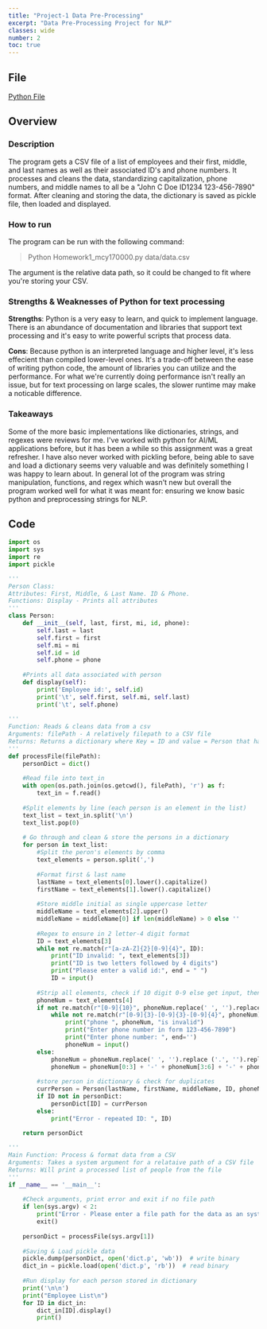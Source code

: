 ```yaml
---
title: "Project-1 Data Pre-Processing"
excerpt: "Data Pre-Processing Project for NLP"
classes: wide
number: 2
toc: true
---
```


## File

[Python File](https://github.com/Myakubek/myakubek.github.io/blob/master/Programs/NLP/Project-1/Homework1_mcy170000.py)

## Overview

### Description  

The program gets a CSV file of a list of employees and their first, middle, and last names as well as their associated ID's and phone numbers.
It processes and cleans the data, standardizing capitalization, phone numbers, and middle names to all be a "John C Doe ID1234 123-456-7890" format.
After cleaning and storing the data, the dictionary is saved as pickle file, then loaded and displayed.  

### How to run  

The program can be run with the following command:

> Python Homework1_mcy170000.py data/data.csv  

The argument is the relative data path, so it could be changed to fit where you're storing your CSV.  

### Strengths & Weaknesses of Python for text processing   

**Strengths**: Python is a very easy to learn, and quick to implement language. There is an abundance of documentation and libraries that support text processing and it's easy to write powerful scripts that process data.    

**Cons**: Because python is an interpreted language and higher level, it's less effecient than compiled lower-level ones. It's a trade-off between the ease of writing python code, the amount of libraries you can utilize and the performance. For what we're currently doing performance isn't really an issue, but for text processing on large scales, the slower runtime may make a noticable difference.

### Takeaways  

Some of the more basic implementations like dictionaries, strings, and regexes were reviews for me. I've worked with python for AI/ML applications before, but it has been a while so this assignment was a great refresher. I have also never worked with pickling before, being able to save and load a dictionary seems very valuable and was definitely something I was happy to learn about. In general lot of the program was string manipulation, functions, and regex which wasn't new but overall the program worked well for what it was meant for: ensuring we know basic python and preprocessing strings for NLP.

## Code

```python
import os
import sys
import re
import pickle

'''
Person Class:
Attributes: First, Middle, & Last Name. ID & Phone.
Functions: Display - Prints all attributes
'''
class Person:
    def __init__(self, last, first, mi, id, phone):
        self.last = last
        self.first = first
        self.mi = mi
        self.id = id
        self.phone = phone
        
    #Prints all data associated with person
    def display(self):
        print('Employee id:', self.id)
        print('\t', self.first, self.mi, self.last)
        print('\t', self.phone)
        
'''
Function: Reads & cleans data from a csv
Arguments: filePath - A relatively filepath to a CSV file
Returns: Returns a dictionary where Key = ID and value = Person that has that ID
'''
def processFile(filePath):
    personDict = dict()
    
    #Read file into text_in
    with open(os.path.join(os.getcwd(), filePath), 'r') as f:
        text_in = f.read()
    
    #Split elements by line (each person is an element in the list)
    text_list = text_in.split('\n')
    text_list.pop(0)
    
    # Go through and clean & store the persons in a dictionary
    for person in text_list:
        #Split the peron's elements by comma
        text_elements = person.split(',')
        
        #Format first & last name
        lastName = text_elements[0].lower().capitalize()
        firstName = text_elements[1].lower().capitalize()
        
        #Store middle initial as single uppercase letter
        middleName = text_elements[2].upper()
        middleName = middleName[0] if len(middleName) > 0 else '' 
        
        #Regex to ensure in 2 letter-4 digit format
        ID = text_elements[3]
        while not re.match(r"[a-zA-Z]{2}[0-9]{4}", ID):
            print("ID invalid: ", text_elements[3])
            print("ID is two letters followed by 4 digits")
            print("Please enter a valid id:", end = " ")
            ID = input()
        
        #Strip all elements, check if 10 digit 0-9 else get input, then format and store
        phoneNum = text_elements[4]
        if not re.match(r"[0-9]{10}", phoneNum.replace(' ', '').replace ('.', '').replace('-', '')):
            while not re.match(r"[0-9]{3}-[0-9]{3}-[0-9]{4}", phoneNum):
                print("phone ", phoneNum, "is invalid")
                print("Enter phone number in form 123-456-7890")
                print("Enter phone number: ", end='')
                phoneNum = input()
        else:
            phoneNum = phoneNum.replace(' ', '').replace ('.', '').replace('-', '')
            phoneNum = phoneNum[0:3] + '-' + phoneNum[3:6] + '-' + phoneNum[6:]
        
        #store person in dictionary & check for duplicates
        currPerson = Person(lastName, firstName, middleName, ID, phoneNum)
        if ID not in personDict:
            personDict[ID] = currPerson
        else:
            print("Error - repeated ID: ", ID)
            
    return personDict

'''
Main Function: Process & format data from a CSV
Arguments: Takes a system argument for a relataive path of a CSV file
Returns: Will print a processed list of people from the file
'''
if __name__ == '__main__':
    
    #Check arguments, print error and exit if no file path
    if len(sys.argv) < 2:
        print("Error - Please enter a file path for the data as an system arg")
        exit()
    
    personDict = processFile(sys.argv[1])
    
    #Saving & Load pickle data
    pickle.dump(personDict, open('dict.p', 'wb'))  # write binary
    dict_in = pickle.load(open('dict.p', 'rb'))  # read binary
    
    #Run display for each person stored in dictionary
    print('\n\n')
    print("Employee List\n")
    for ID in dict_in:
        dict_in[ID].display()
        print()
```
